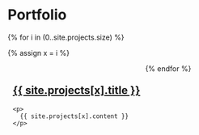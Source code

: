 # Portfolio

<div style="width: 100%; overflow: hidden">
{% for i in (0..site.projects.size) %}

  {% assign x = i %}
  <div style="float: left; padding: 10px">
    <h2>
      <a href="{{ site.projects[x].project-url }}">{{ site.projects[x].title }}</a>
    </h2>

    <p>
      {{ site.projects[x].content }}
    </p>
  </div>

{% endfor %}
</div>
